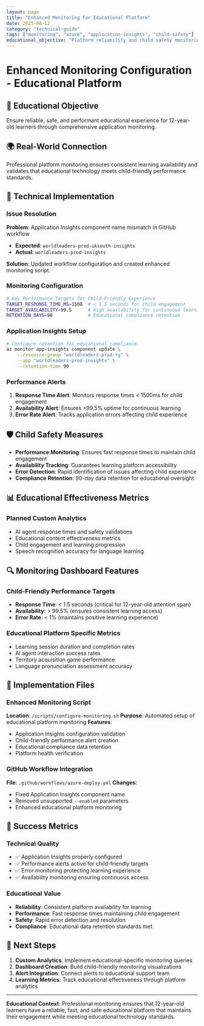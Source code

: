 ```yaml
---
layout: page
title: "Enhanced Monitoring for Educational Platform"
date: 2025-08-12
category: "technical-guide"
tags: ["monitoring", "azure", "application-insights", "child-safety"]
educational_objective: "Platform reliability and child safety monitoring"
---
```


# Enhanced Monitoring Configuration - Educational Platform

## 🎯 Educational Objective

Ensure reliable, safe, and performant educational experience for 12-year-old learners through comprehensive application monitoring.

## 🌍 Real-World Connection

Professional platform monitoring ensures consistent learning availability and validates that educational technology meets child-friendly performance standards.

## 🔧 Technical Implementation

### Issue Resolution

**Problem**: Application Insights component name mismatch in GitHub workflow

- **Expected**: `worldleaders-prod-uksouth-insights`
- **Actual**: `worldleaders-prod-insights`

**Solution**: Updated workflow configuration and created enhanced monitoring script.

### Monitoring Configuration

```bash
# Key Performance Targets for Child-Friendly Experience
TARGET_RESPONSE_TIME_MS=1500  # < 1.5 seconds for child engagement
TARGET_AVAILABILITY=99.5      # High availability for continuous learning
RETENTION_DAYS=90             # Educational compliance retention
```

### Application Insights Setup

```bash
# Configure retention for educational compliance
az monitor app-insights component update \
    --resource-group "worldleaders-prod-rg" \
    --app "worldleaders-prod-insights" \
    --retention-time 90
```

### Performance Alerts

1. **Response Time Alert**: Monitors response times < 1500ms for child engagement
2. **Availability Alert**: Ensures >99.5% uptime for continuous learning
3. **Error Rate Alert**: Tracks application errors affecting child experience

## 🛡️ Child Safety Measures

- **Performance Monitoring**: Ensures fast response times to maintain child engagement
- **Availability Tracking**: Guarantees learning platform accessibility
- **Error Detection**: Rapid identification of issues affecting child experience
- **Compliance Retention**: 90-day data retention for educational oversight

## 📊 Educational Effectiveness Metrics

### Planned Custom Analytics

- AI agent response times and safety validations
- Educational content effectiveness metrics
- Child engagement and learning progression
- Speech recognition accuracy for language learning

## 🔍 Monitoring Dashboard Features

### Child-Friendly Performance Targets

- **Response Time**: < 1.5 seconds (critical for 12-year-old attention span)
- **Availability**: > 99.5% (ensures consistent learning access)
- **Error Rate**: < 1% (maintains positive learning experience)

### Educational Platform Specific Metrics

- Learning session duration and completion rates
- AI agent interaction success rates
- Territory acquisition game performance
- Language pronunciation assessment accuracy

## 🚀 Implementation Files

### Enhanced Monitoring Script

**Location**: `/scripts/configure-monitoring.sh`
**Purpose**: Automated setup of educational platform monitoring
**Features**:

- Application Insights configuration validation
- Child-friendly performance alert creation
- Educational compliance data retention
- Platform health verification

### GitHub Workflow Integration

**File**: `.github/workflows/azure-deploy.yml`
**Changes**:

- Fixed Application Insights component name
- Removed unsupported `--enabled` parameters
- Enhanced educational platform monitoring

## 🎯 Success Metrics

### Technical Quality

- ✅ Application Insights properly configured
- ✅ Performance alerts active for child-friendly targets
- ✅ Error monitoring protecting learning experience
- ✅ Availability monitoring ensuring continuous access

### Educational Value

- **Reliability**: Consistent platform availability for learning
- **Performance**: Fast response times maintaining child engagement
- **Safety**: Rapid error detection and resolution
- **Compliance**: Educational data retention standards met

## 🔄 Next Steps

1. **Custom Analytics**: Implement educational-specific monitoring queries
2. **Dashboard Creation**: Build child-friendly monitoring visualizations
3. **Alert Integration**: Connect alerts to educational support team
4. **Learning Metrics**: Track educational effectiveness through platform analytics

---

**Educational Context**: Professional monitoring ensures that 12-year-old learners have a reliable, fast, and safe educational platform that maintains their engagement while meeting educational technology standards.
